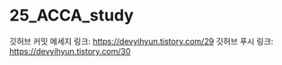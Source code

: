 # 25_ACCA_study
깃허브 커밋 메세지 링크: https://devyihyun.tistory.com/29
깃허브 푸시 링크: https://devyihyun.tistory.com/30
